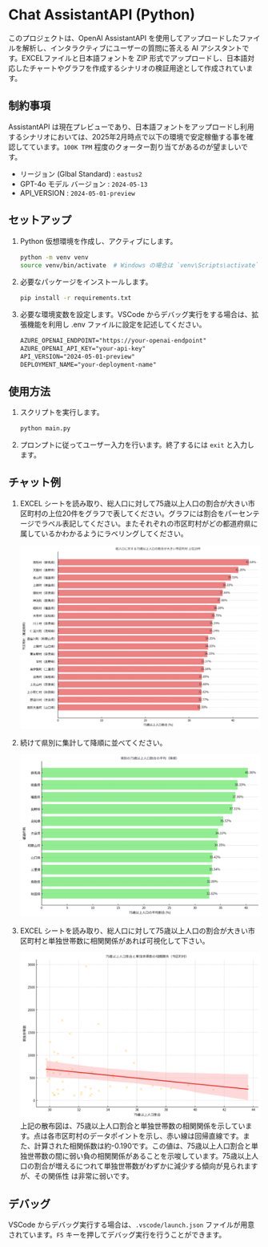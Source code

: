 # Chat AssistantAPI (Python)

このプロジェクトは、OpenAI AssistantAPI を使用してアップロードしたファイルを解析し、インタラクティブにユーザーの質問に答える AI アシスタントです。EXCELファイルと日本語フォントを ZIP 形式でアップロードし、日本語対応したチャートやグラフを作成するシナリオの検証用途として作成されています。

## 制約事項

AssistantAPI は現在プレビューであり、日本語フォントをアップロードし利用するシナリオにおいては、2025年2月時点で以下の環境で安定稼働する事を確認してています。`100K TPM` 程度のクォーター割り当てがあるのが望ましいです。

- リージョン (Glbal Standard) : `eastus2`
- GPT-4o モデル バージョン : `2024-05-13`
- API_VERSION : `2024-05-01-preview`

## セットアップ

1. Python 仮想環境を作成し、アクティブにします。

    ```sh
    python -m venv venv
    source venv/bin/activate  # Windows の場合は `venv\Scripts\activate`
    ```

2. 必要なパッケージをインストールします。

    ```sh
    pip install -r requirements.txt
    ```

3. 必要な環境変数を設定します。VSCode からデバッグ実行をする場合は、拡張機能を利用し .env ファイルに設定を記述してください。

    ```plaintext
    AZURE_OPENAI_ENDPOINT="https://your-openai-endpoint"
    AZURE_OPENAI_API_KEY="your-api-key"
    API_VERSION="2024-05-01-preview"
    DEPLOYMENT_NAME="your-deployment-name"
    ```

## 使用方法

1. スクリプトを実行します。

    ```sh
    python main.py
    ```

2. プロンプトに従ってユーザー入力を行います。終了するには `exit` と入力します。

## チャット例

1. EXCEL シートを読み取り、総人口に対して75歳以上人口の割合が大きい市区町村の上位20件をグラフで表してください。グラフには割合をパーセンテージでラベル表記してください。またそれぞれの市区町村がどの都道府県に属しているかわかるようにラベリングしてください。

    ![75歳以上人口の割合が大きい市区町村](./output_images/assistant-75歳以上人口の割合が大きい市区町村.png)

2. 続けて県別に集計して降順に並べてください。

    ![県別に集計](./output_images/assistant-続けて県別に集計して降順に.png)

3. EXCEL シートを読み取り、総人口に対して75歳以上人口の割合が大きい市区町村と単独世帯数に相関関係があれば可視化して下さい。

    ![75歳以上人口割合と単独世帯数の相関関係](./output_images/assistant-75歳以上人口割合と単独世帯数の相関関係.png)上記の散布図は、75歳以上人口割合と単独世帯数の相関関係を示しています。点は各市区町村のデータポイントを示し、赤い線は回帰直線です。また、計算された相関係数は約-0.190です。この値は、75歳以上人口割合と単独世帯数の間に弱い負の相関関係があることを示唆しています。75歳以上人口の割合が増えるにつれて単独世帯数がわずかに減少する傾向が見られますが、その関係性 は非常に弱いです。

## デバッグ

VSCode からデバッグ実行する場合は、`.vscode/launch.json` ファイルが用意されています。`F5` キーを押してデバッグ実行を行うことができます。